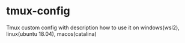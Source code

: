 # tmux-config
Tmux custom config with description how to use it on windows(wsl2), linux(ubuntu 18.04), macos(catalina)
